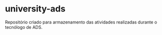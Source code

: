 # university-ads
Repositório criado para armazenamento das atividades realizadas durante o tecnólogo de ADS.
